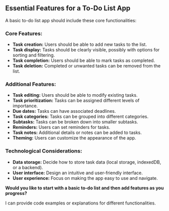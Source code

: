 ## Essential Features for a To-Do List App

A basic to-do list app should include these core functionalities:

### Core Features:
* **Task creation:** Users should be able to add new tasks to the list.
* **Task display:** Tasks should be clearly visible, possibly with options for sorting and filtering.
* **Task completion:** Users should be able to mark tasks as completed.
* **Task deletion:** Completed or unwanted tasks can be removed from the list.

### Additional Features:
* **Task editing:** Users should be able to modify existing tasks.
* **Task prioritization:** Tasks can be assigned different levels of importance.
* **Due dates:** Tasks can have associated deadlines.
* **Task categories:** Tasks can be grouped into different categories.
* **Subtasks:** Tasks can be broken down into smaller subtasks.
* **Reminders:** Users can set reminders for tasks.
* **Task notes:** Additional details or notes can be added to tasks.
* **Theming:** Users can customize the appearance of the app.

### Technological Considerations:
* **Data storage:** Decide how to store task data (local storage, indexedDB, or a backend).
* **User interface:** Design an intuitive and user-friendly interface.
* **User experience:** Focus on making the app easy to use and navigate.

**Would you like to start with a basic to-do list and then add features as you progress?** 
 
I can provide code examples or explanations for different functionalities. 
